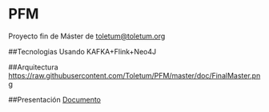 # PFM
Proyecto fin de Máster de toletum@toletum.org

##Tecnologias
Usando KAFKA+Flink+Neo4J

##Arquitectura
https://raw.githubusercontent.com/Toletum/PFM/master/doc/FinalMaster.png

##Presentación
[Documento](https://github.com/Toletum/PFM/blob/master/doc/Proyecto%20Fin%20de%20M%C3%A1ster%20En%20Arquitectura%20en%20Big%20Data.pdf)

